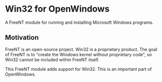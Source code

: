# Win32 for OpenWindows
A FreeNT module for running and installing Microsoft Windows programs.
## Motivation
FreeNT is an open-source project. Win32 is a proprietary product. The goal
of FreeNT is to "create the Windows kernel without proprietary code", so Win32
cannot be included within FreeNT itself.

This FreeNT module adds support for Win32. This is an important part of
OpenWindows.
